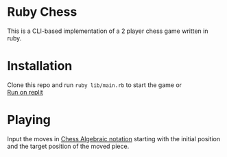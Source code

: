 # Ruby Chess

This is a CLI-based implementation of a 2 player chess game written in ruby.

# Installation

Clone this repo and run `ruby lib/main.rb` to start the game or  
[Run on replit](https://placeholderlink.com)

# Playing 

Input the moves in [Chess Algebraic notation](https://en.wikipedia.org/wiki/Algebraic_notation_(chess))
starting with the initial position and the target position of the moved piece.

[//]: # (# Saving)

[//]: # (A game can be saved and resumed at a later date. Follow the instructions given by the menu )
